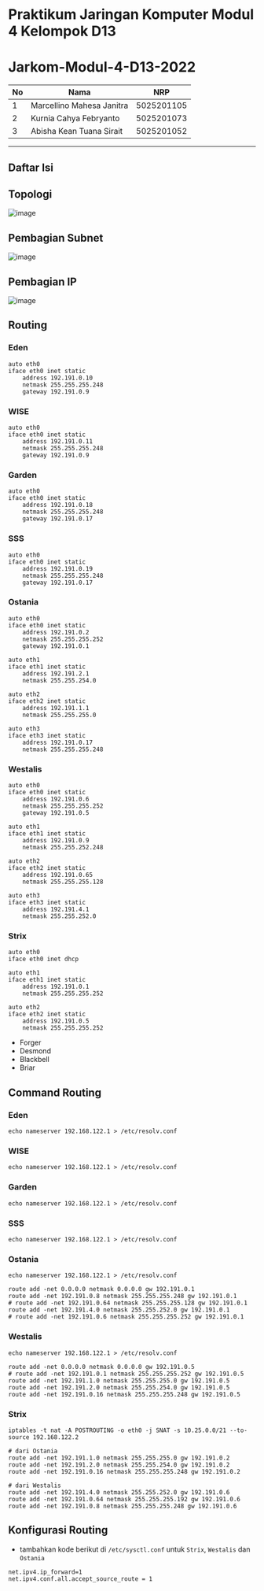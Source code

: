 # Praktikum Jaringan Komputer Modul 4 Kelompok D13

# Jarkom-Modul-4-D13-2022

| **No** | **Nama**                  | **NRP**    |
| ------ | ------------------------- | ---------- |
| 1      | Marcellino Mahesa Janitra | 5025201105 |
| 2      | Kurnia Cahya Febryanto    | 5025201073 |
| 3      | Abisha Kean Tuana Sirait  | 5025201052 |

---

## Daftar Isi

## Topologi
![image](https://cdn.discordapp.com/attachments/677050949432377345/1049940255916171334/image.png)
## Pembagian Subnet
![image](https://media.discordapp.net/attachments/677050949432377345/1049940071844937820/image.png?width=846&height=559)
## Pembagian IP
![image](https://user-images.githubusercontent.com/74979139/206114789-c3bb1c5b-0b33-4a62-b05d-be3e2f6057fd.png)
## Routing

### Eden
```
auto eth0
iface eth0 inet static
	address 192.191.0.10
	netmask 255.255.255.248
  	gateway 192.191.0.9
```

### WISE
```
auto eth0
iface eth0 inet static
	address 192.191.0.11
	netmask 255.255.255.248
  	gateway 192.191.0.9
```

### Garden
```
auto eth0
iface eth0 inet static
	address 192.191.0.18
	netmask 255.255.255.248
	gateway 192.191.0.17
```

### SSS
```
auto eth0
iface eth0 inet static
	address 192.191.0.19
	netmask 255.255.255.248
	gateway 192.191.0.17
```

### Ostania
```
auto eth0
iface eth0 inet static
	address 192.191.0.2
	netmask 255.255.255.252
	gateway 192.191.0.1
  
auto eth1
iface eth1 inet static
	address 192.191.2.1
	netmask 255.255.254.0
  
auto eth2
iface eth2 inet static
	address 192.191.1.1
	netmask 255.255.255.0
  
auto eth3
iface eth3 inet static
	address 192.191.0.17
	netmask 255.255.255.248
```

### Westalis
```
auto eth0
iface eth0 inet static
	address 192.191.0.6
	netmask 255.255.255.252
	gateway 192.191.0.5
  
auto eth1
iface eth1 inet static
	address 192.191.0.9
	netmask 255.255.252.248
  
auto eth2
iface eth2 inet static
	address 192.191.0.65
	netmask 255.255.255.128
  
auto eth3
iface eth3 inet static
	address 192.191.4.1
	netmask 255.255.252.0
```

### Strix
```
auto eth0
iface eth0 inet dhcp

auto eth1
iface eth1 inet static
	address 192.191.0.1
	netmask 255.255.255.252

auto eth2
iface eth2 inet static
	address 192.191.0.5
	netmask 255.255.255.252
```
- Forger
- Desmond
- Blackbell
- Briar

## Command Routing

### Eden
```
echo nameserver 192.168.122.1 > /etc/resolv.conf
```

### WISE
```
echo nameserver 192.168.122.1 > /etc/resolv.conf
```

### Garden
```
echo nameserver 192.168.122.1 > /etc/resolv.conf
```

### SSS
```
echo nameserver 192.168.122.1 > /etc/resolv.conf
```

### Ostania
```
echo nameserver 192.168.122.1 > /etc/resolv.conf

route add -net 0.0.0.0 netmask 0.0.0.0 gw 192.191.0.1
route add -net 192.191.0.8 netmask 255.255.255.248 gw 192.191.0.1
# route add -net 192.191.0.64 netmask 255.255.255.128 gw 192.191.0.1
route add -net 192.191.4.0 netmask 255.255.252.0 gw 192.191.0.1
# route add -net 192.191.0.6 netmask 255.255.255.252 gw 192.191.0.1
```

### Westalis
```
echo nameserver 192.168.122.1 > /etc/resolv.conf

route add -net 0.0.0.0 netmask 0.0.0.0 gw 192.191.0.5
# route add -net 192.191.0.1 netmask 255.255.255.252 gw 192.191.0.5
route add -net 192.191.1.0 netmask 255.255.255.0 gw 192.191.0.5
route add -net 192.191.2.0 netmask 255.255.254.0 gw 192.191.0.5
route add -net 192.191.0.16 netmask 255.255.255.248 gw 192.191.0.5
```

### Strix
```
iptables -t nat -A POSTROUTING -o eth0 -j SNAT -s 10.25.0.0/21 --to-source 192.168.122.2

# dari Ostania
route add -net 192.191.1.0 netmask 255.255.255.0 gw 192.191.0.2
route add -net 192.191.2.0 netmask 255.255.254.0 gw 192.191.0.2
route add -net 192.191.0.16 netmask 255.255.255.248 gw 192.191.0.2

# dari Westalis
route add -net 192.191.4.0 netmask 255.255.252.0 gw 192.191.0.6
route add -net 192.191.0.64 netmask 255.255.255.192 gw 192.191.0.6
route add -net 192.191.0.8 netmask 255.255.255.248 gw 192.191.0.6
```

## Konfigurasi Routing
- tambahkan kode berikut di `/etc/sysctl.conf` untuk `Strix`, `Westalis` dan `Ostania`
```
net.ipv4.ip_forward=1
net.ipv4.conf.all.accept_source_route = 1
```
